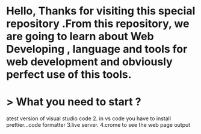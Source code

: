 # Hello, Thanks for visiting this special repository .From this repository, we are going to learn about Web Developing , language and tools for web development and obviously perfect use of this tools.

# > What you need to start ?

 atest version of  visual studio code
2. in vs code you have to install prettier...code formatter
3.live server.
4.crome to see the web page output

